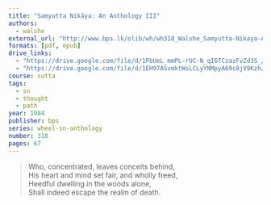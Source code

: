 ```yaml
---
title: "Saṃyutta Nikāya: An Anthology III"
authors:
  - walshe
external_url: "http://www.bps.lk/olib/wh/wh318_Walshe_Samyutta-Nikaya-Anthology-III.html"
formats: [pdf, epub]
drive_links:
  - "https://drive.google.com/file/d/1PbUeL_mmPL-rUC-N_qI6TCzazFvZd3S_/view?usp=drivesdk"
  - "https://drive.google.com/file/d/1EH97ASvmktWsLCLyYNMpyA69c8jV9Kzh/view?usp=drivesdk"
course: sutta
tags:
  - sn
  - thought
  - path
year: 1984
publisher: bps
series: wheel-sn-anthology
number: 318
pages: 67
---
```


> Who, concentrated, leaves conceits behind,  
His heart and mind set fair, and wholly freed,  
Heedful dwelling in the woods alone,  
Shall indeed escape the realm of death.

